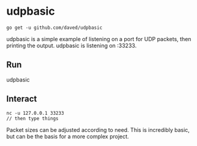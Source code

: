 # udpbasic

    go get -u github.com/daved/udpbasic

udpbasic is a simple example of listening on a port for UDP packets, then
printing the output.  udpbasic is listening on :33233.

## Run

   udpbasic

## Interact

    nc -u 127.0.0.1 33233
    // then type things

Packet sizes can be adjusted according to need.  This is incredibly basic, but
can be the basis for a more complex project.
